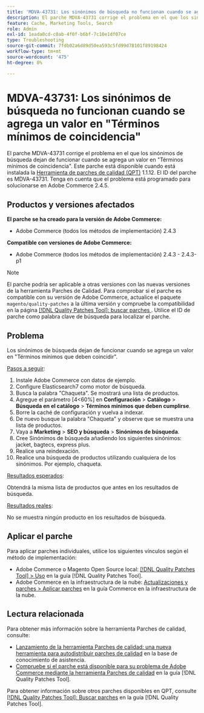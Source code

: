 ```yaml
---
title: 'MDVA-43731: Los sinónimos de búsqueda no funcionan cuando se agrega un valor en "Términos mínimos de coincidencia"'
description: El parche MDVA-43731 corrige el problema en el que los sinónimos de búsqueda dejan de funcionar cuando se agrega un valor en "Términos mínimos de coincidencia". Este parche está disponible cuando está instalada la [Quality Patches Tool (QPT)](https://experienceleague.adobe.com/en/docs/commerce-operations/tools/quality-patches-tool/quality-patches-tool-to-self-serve-quality-patches) 1.1.12. El ID del parche es MDVA-43731. Tenga en cuenta que el problema está programado para solucionarse en Adobe Commerce 2.4.5.
feature: Cache, Marketing Tools, Search
role: Admin
exl-id: 1eada0cd-c0ab-4f0f-b6bf-7c10e1df07ce
type: Troubleshooting
source-git-commit: 7fdb02a6d89d50ea593c5fd99d78101f89198424
workflow-type: tm+mt
source-wordcount: '475'
ht-degree: 0%

---
```


# MDVA-43731: Los sinónimos de búsqueda no funcionan cuando se agrega un valor en &quot;Términos mínimos de coincidencia&quot;

El parche MDVA-43731 corrige el problema en el que los sinónimos de búsqueda dejan de funcionar cuando se agrega un valor en &quot;Términos mínimos de coincidencia&quot;. Este parche está disponible cuando está instalada la [Herramienta de parches de calidad (QPT)](https://experienceleague.adobe.com/en/docs/commerce-operations/tools/quality-patches-tool/quality-patches-tool-to-self-serve-quality-patches) 1.1.12. El ID del parche es MDVA-43731. Tenga en cuenta que el problema está programado para solucionarse en Adobe Commerce 2.4.5.

## Productos y versiones afectados

**El parche se ha creado para la versión de Adobe Commerce:**

* Adobe Commerce (todos los métodos de implementación) 2.4.3

**Compatible con versiones de Adobe Commerce:**

* Adobe Commerce (todos los métodos de implementación) 2.4.3 - 2.4.3-p1

>[!NOTE]
>
>El parche podría ser aplicable a otras versiones con las nuevas versiones de la herramienta Parches de Calidad. Para comprobar si el parche es compatible con su versión de Adobe Commerce, actualice el paquete `magento/quality-patches` a la última versión y compruebe la compatibilidad en la página [[!DNL Quality Patches Tool]: buscar parches ](https://experienceleague.adobe.com/en/docs/commerce-operations/tools/quality-patches-tool/quality-patches-tool-to-self-serve-quality-patches). Utilice el ID de parche como palabra clave de búsqueda para localizar el parche.

## Problema

Los sinónimos de búsqueda dejan de funcionar cuando se agrega un valor en &quot;Términos mínimos que deben coincidir&quot;.

<u>Pasos a seguir</u>:

1. Instale Adobe Commerce con datos de ejemplo.
1. Configure Elasticsearch7 como motor de búsqueda.
1. Busca la palabra &quot;Chaqueta&quot;. Se mostrará una lista de productos.
1. Agregue el parámetro [4&lt;60%] en **Configuración** > **Catálogo** > **Búsqueda en el catálogo** > **Términos mínimos que deben cumplirse**.
1. Borre la caché de configuración y vuelva a indexar.
1. De nuevo busque la palabra &quot;Chaqueta&quot; y observe que se muestra una lista de productos.
1. Vaya a **Marketing** > **SEO y búsqueda** > **Sinónimos de búsqueda**.
1. Cree Sinónimos de búsqueda añadiendo los siguientes sinónimos: jacket, bagtecs, express plus.
1. Realice una reindexación.
1. Realice una búsqueda de productos utilizando cualquiera de los sinónimos. Por ejemplo, chaqueta.

<u>Resultados esperados</u>:

Obtendrá la misma lista de productos que antes en los resultados de búsqueda.

<u>Resultados reales</u>:

No se muestra ningún producto en los resultados de búsqueda.

## Aplicar el parche

Para aplicar parches individuales, utilice los siguientes vínculos según el método de implementación:

* Adobe Commerce o Magento Open Source local: [[!DNL Quality Patches Tool] > Uso](/help/tools/quality-patches-tool/usage.md) en la guía [!DNL Quality Patches Tool].
* Adobe Commerce en la infraestructura de la nube: [Actualizaciones y parches > Aplicar parches](https://experienceleague.adobe.com/docs/commerce-cloud-service/user-guide/develop/upgrade/apply-patches.html) en la guía Commerce en la infraestructura de la nube.

## Lectura relacionada

Para obtener más información sobre la herramienta Parches de calidad, consulte:

* [Lanzamiento de la herramienta Parches de calidad: una nueva herramienta para autodistribuir parches de calidad](https://experienceleague.adobe.com/en/docs/commerce-operations/tools/quality-patches-tool/quality-patches-tool-to-self-serve-quality-patches) en la base de conocimiento de asistencia.
* [Compruebe si el parche está disponible para su problema de Adobe Commerce mediante la herramienta Parches de calidad](/help/tools/quality-patches-tool/patches-available-in-qpt/check-patch-for-magento-issue-with-magento-quality-patches.md) en la guía [!DNL Quality Patches Tool].

Para obtener información sobre otros parches disponibles en QPT, consulte [[!DNL Quality Patches Tool]: Buscar parches](https://experienceleague.adobe.com/tools/commerce-quality-patches/index.html) en la guía [!DNL Quality Patches Tool].
